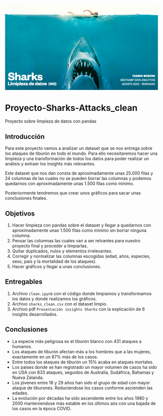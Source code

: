 ![portada](https://github.com/YasminMoreno/Proyecto-Sharks-Attacks_clean/blob/main/imagenes/portada.png)


# Proyecto-Sharks-Attacks_clean
Proyecto sobre limpieza de datos con pandas 

## Introducción

Para este proyecto vamos a analizar un dataset que se nos entrega sobre los ataques de tiburón en todo el mundo. Para ello necesitaremos hacer una limpieza y una transformación de todos los datos para poder realizar un análisis y extraer los insights más relevantes. 

Este dataset que nos dan consta de aproximadamente unas 25.000 filas y 24 columnas de las cuales no se pueden borrar las columnas y podemos quedarnos con aproximadamente unas 1.500 filas como mínimo. 

Posteriormente tendremos que crear unos gráficos para sacar unas conclusiones finales.  


## Objetivos

1. Hacer limpieza con pandas sobre el dataset y llegar a quedarnos con aproximadamente unas 1.500 filas como mínimo sin borrar ninguna columna.
2. Pensar las columnas las cuales van a ser relvantes para nuestro proyecto final y proceder a limpiarlas.
3. Quitar duplicados, nulos y elementos irrelevantes.
4. Corregir y normalizar las columnas escogidas (edad, años, especies, sexo, país y la mortalidad de los ataques).
5. Hacer gráficos y llegar a unas conclusiones.


## Entregables

1. Archivo `clean.ipynb` con el código donde limpiamos y transformamos los datos y donde realizamos los gráficos. 
2. Archivo `sharks_clean.csv` con el dataset limpio.
3. Archivo pdf `Presentación insights Sharks` con la explicación de 6 insights desarrollados.


## Conclusiones

- La especie más peligrosa es el tiburón blanco con 431 ataques a humanos.
- Los ataques de tiburón afectan más a los hombres que a las mujeres, exactamente en un 87% más de los casos.
- Entre todos los ataques de tiburón un 15% acaba en ataques mortales.
- Los países donde se han registrado un mayor volumen de casos ha sido en USA con 833 ataques, seguidos de Australia, Sudáfrica, Bahamas y Nueva Zelanda.
- Los jóvenes entre 18 y 29 años han sido el grupo de edad con mayor ataque de tiburones. Reduciendose los casos conforme ascienden las edades. 
- La evolución por décadas ha sido ascendente entre los años 1980 y 2000 manteniendose más estable en los últimos aós con una bajada de los casos en la época COVID.

